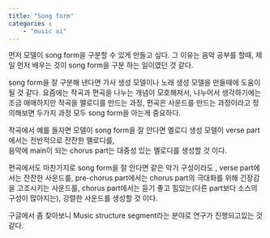 ```yaml
---
title: "Song form"
categories :
    - "music ai"
---
```


먼저 모델이 song form을 구분할 수 있게 만들고 싶다.
그 이유는 음악 공부를 할때, 제일 먼저 배우는 것이 song form을 구분 하는 일이였던 것 같다.

song form을 잘 구분해 낸다면 가사 생성 모델이나 노래 생성 모델을 만들때에 도움이 될 것 같다.
요즘에는 작곡과 편곡을 나누는 개념이 모호해져서, 나누어서 생각하기에는 조금 애매하지만
작곡을 멜로디를 만드는 과정, 편곡은 사운드를 만드는 과정이라고 정의해보면
두가지 과정 모두 song form을 아는게 중요하다.

작곡에서 예를 들자면 모델이 song form을 잘 안다면 멜로디 생성 모델이 verse part에서는 전반적으로 잔잔한 멜로디를,  
음악에 main이 되는 chorus part는 대중성 있는 멜로디를 생성할 것 이다.

편곡에서도 마찬가지로 song form을 잘 안다면 같은 악기 구성이라도 , verse part에서는 잔잔한 사운드를,
pre-chorus part에서는 chorus part의 극대화를 위해 긴장감을 고조시키는 사운드를,
chorus part에서는 듣기 좋고 힘있는(다른 part보다 소스의 구성이 많아지는), 강렬한 사운드를 생성할 것 이다.

구글에서 좀 찾아보니 Music structure segment라는 분야로 연구가 진행되고있는 것 같다.

